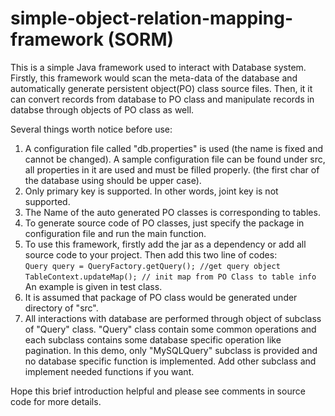 # simple-object-relation-mapping-framework (SORM)
This is a simple Java framework used to interact with Database system. Firstly, this framework would scan the meta-data of the database and
automatically generate persistent object(PO) class source files. Then, it it can convert records from database to PO class and manipulate
records in databse through objects of PO class as well.

Several things worth notice before use:   
1. A configuration file called "db.properties" is used (the name is fixed and cannot be changed). A sample configuration file can be found under src, all properties
in it are used and must be filled properly. (the first char of the database using should be upper case).
2. Only primary key is supported. In other words, joint key is not supported.
3. The Name of the auto generated PO classes is corresponding to tables.
4. To generate source code of PO classes, just specify the package in configuration file and run the main function.
5. To use this framework, firstly add the jar as a dependency or add all source code to your project. Then add this two line of codes:   
`Query query = QueryFactory.getQuery(); //get query object`         
`TableContext.updateMap(); // init map from PO Class to table info`   
An example is given in test class.
6. It is assumed that package of PO class would be generated under directory of "src".
7. All interactions with database are performed through object of subclass of "Query" class. "Query" class contain some common operations and each subclass contains some
database specific operation like pagination. In this demo, only "MySQLQuery" subclass is provided and no database specific function is implemented. Add other subclass 
and implement needed functions if you want.

Hope this brief introduction helpful and please see comments in source code for more details.
